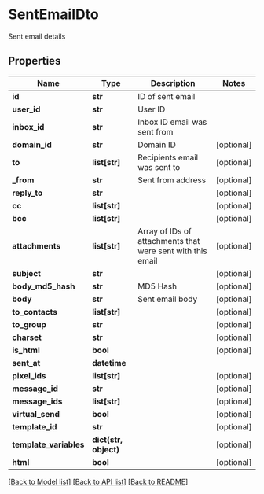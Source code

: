 # SentEmailDto

Sent email details
## Properties
Name | Type | Description | Notes
------------ | ------------- | ------------- | -------------
**id** | **str** | ID of sent email | 
**user_id** | **str** | User ID | 
**inbox_id** | **str** | Inbox ID email was sent from | 
**domain_id** | **str** | Domain ID | [optional] 
**to** | **list[str]** | Recipients email was sent to | [optional] 
**_from** | **str** | Sent from address | [optional] 
**reply_to** | **str** |  | [optional] 
**cc** | **list[str]** |  | [optional] 
**bcc** | **list[str]** |  | [optional] 
**attachments** | **list[str]** | Array of IDs of attachments that were sent with this email | [optional] 
**subject** | **str** |  | [optional] 
**body_md5_hash** | **str** | MD5 Hash | [optional] 
**body** | **str** | Sent email body | [optional] 
**to_contacts** | **list[str]** |  | [optional] 
**to_group** | **str** |  | [optional] 
**charset** | **str** |  | [optional] 
**is_html** | **bool** |  | [optional] 
**sent_at** | **datetime** |  | 
**pixel_ids** | **list[str]** |  | [optional] 
**message_id** | **str** |  | [optional] 
**message_ids** | **list[str]** |  | [optional] 
**virtual_send** | **bool** |  | [optional] 
**template_id** | **str** |  | [optional] 
**template_variables** | **dict(str, object)** |  | [optional] 
**html** | **bool** |  | [optional] 

[[Back to Model list]](../README#documentation-for-models) [[Back to API list]](../README#documentation-for-api-endpoints) [[Back to README]](../README)


